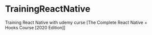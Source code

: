 # TrainingReactNative
Training React Native with udemy curse [The Complete React Native + Hooks Course [2020 Edition]]
